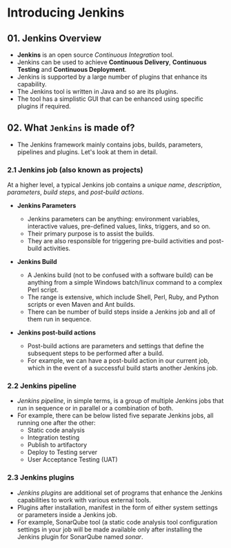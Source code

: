 # Introducing Jenkins

## 01. Jenkins Overview

- **Jenkins** is an open source _Continuous Integration_ tool.
- Jenkins can be used to achieve **Continuous Delivery**, **Continuous Testing** and **Continuous
  Deployment**.
- Jenkins is supported by a large number of plugins that enhance its capability.
- The Jenkins tool is written in Java and so are its plugins.
- The tool has a simplistic GUI that can be enhanced using specific plugins if required.

## 02. What `Jenkins` is made of?

- The Jenkins framework mainly contains jobs, builds, parameters, pipelines and plugins. Let's look at them in detail.

### 2.1 Jenkins job (also known as projects)

At a higher level, a typical Jenkins job contains a _unique name_, _description_, _parameters_, _build steps_, and _post-build actions_.

- **Jenkins Parameters**

  - Jenkins parameters can be anything: environment variables, interactive values, pre-defined values, links, triggers, and so on.
  - Their primary purpose is to assist the builds.
  - They are also responsible for triggering pre-build activities and post-build
    activities.

- **Jenkins Build**

  - A Jenkins build (not to be confused with a software build) can be anything from a simple Windows batch/linux command to a complex Perl script.
  - The range is extensive, which include Shell, Perl, Ruby, and Python scripts or even Maven and Ant builds.
  - There can be number of build steps inside a Jenkins job and all of them run in sequence.

- **Jenkins post-build actions**
  - Post-build actions are parameters and settings that define the subsequent steps to be performed after a build.
  - For example, we can have a post-build action in our current job, which in the event of a successful build starts another Jenkins job.

### 2.2 Jenkins pipeline

- _Jenkins pipeline_, in simple terms, is a group of multiple Jenkins jobs that run in sequence or in parallel or a combination of both.
- For example, there can be below listed five separate Jenkins jobs, all running one after the other:
  - Static code analysis
  - Integration testing
  - Publish to artifactory
  - Deploy to Testing server
  - User Acceptance Testing (UAT)

### 2.3 Jenkins plugins

- _Jenkins plugins_ are additional set of programs that enhance the Jenkins capabilities to work with various external tools.
- Plugins after installation, manifest in the form of either system settings or parameters inside a Jenkins job.
- For example, SonarQube tool (a static code analysis tool configuration settings in your job will be made available only after installing the Jenkins plugin for SonarQube named _sonar_.
